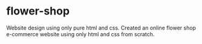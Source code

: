 # flower-shop
Website design using only pure html and css. Created an online flower shop e-commerce website using only html and css from scratch.
